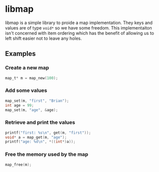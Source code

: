 # libmap

libmap is a simple library to proide a map implementation. They keys and values are of type `void*` so we have some freedom. This implementaiton isn't concerned with item ordering which has the benefit of allowing us to left shift easier not to leave any holes.

## Examples

### Create a new map

```c
map_t* m = map_new(100);
```

### Add some values

```c
map_set(m, "first", "Brian");
int age = 99;
map_set(m, "age", &age);
```

### Retrieve and print the values

```c
printf("first: %s\n", get(m, "first"));  
void* a = map_get(m, "age");
printf("age: %d\n", *((int*)a));
```

### Free the memory used by the map

```c
map_free(m);
```
